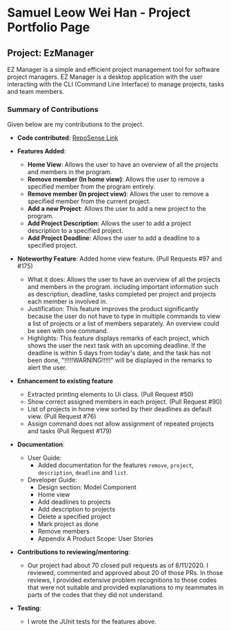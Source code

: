 # Samuel Leow Wei Han - Project Portfolio Page

## Project: EzManager
EZ Manager is a simple and efficient project management tool for software project managers. 
EZ Manager is a desktop application with the user interacting with the CLI 
(Command Line Interface) to manage projects, tasks and team members.

### Summary of Contributions
Given below are my contributions to the project.

* **Code contributed**: [RepoSense Link](https://nus-cs2113-ay2021s1.github.io/tp-dashboard/#breakdown=true&search=samuellleow)

* **Features Added**: 
    * **Home View**: Allows the user to have an overview of all the projects and members in the program.
    * **Remove member (In home view)**: Allows the user to remove a specified member from the program entirely.
    * **Remove member (In project view)**: Allows the user to remove a specified member from the current project. 
    * **Add a new Project**: Allows the user to add a new project to the program. 
    * **Add Project Description**: Allows the user to add a project description to a specified project.
    * **Add Project Deadline**: Allows the user to add a deadline to a specified project.
    
* **Noteworthy Feature**: Added home view feature. (Pull Requests #97 and #175)
    * What it does: Allows the user to have an overview of all the projects and members in the program.
    including important information such as description, deadline, tasks completed per project and projects each member is involved in.
    * Justification: This feature improves the product significantly because the user do not have to type in multiple commands
    to view a list of projects or a list of members separately. An overview could be seen with one command.
    * Highlights: This feature displays remarks of each project, which shows the user the next task with an upcoming deadline.
    If the deadline is within 5 days from today's date, and the task has not been done, "!!!!!WARNING!!!!!" will be displayed in the remarks to alert
    the user.
    
* **Enhancement to existing feature**
    * Extracted printing elements to Ui class. (Pull Request #50)
    * Show correct assigned members in each project. (Pull Request #90)
    * List of projects in home view sorted by their deadlines as default view. (Pull Request #76)
    * Assign command does not allow assignment of repeated projects and tasks (Pull Request #179)
    
* **Documentation**:
    * User Guide:
        * Added documentation for the features `remove`, `project`, `description`, `deadline` and `list`.
    * Developer Guide:
        * Design section: Model Component
        * Home view
        * Add deadlines to projects
        * Add description to projects
        * Delete a specified project
        * Mark project as done
        * Remove members
        * Appendix A Product Scope: User Stories
        
* **Contributions to reviewing/mentoring**:
    * Our project had about 70 closed pull requests as of 8/11/2020. I reviewed, commented and approved about 20 of those PRs.
    In those reviews, I provided extensive problem recognitions to those codes that were not suitable and provided explanations
    to my teammates in parts of the codes that they did not understand. 
        
    
* **Testing**:
   * I wrote the JUnit tests for the features above.
